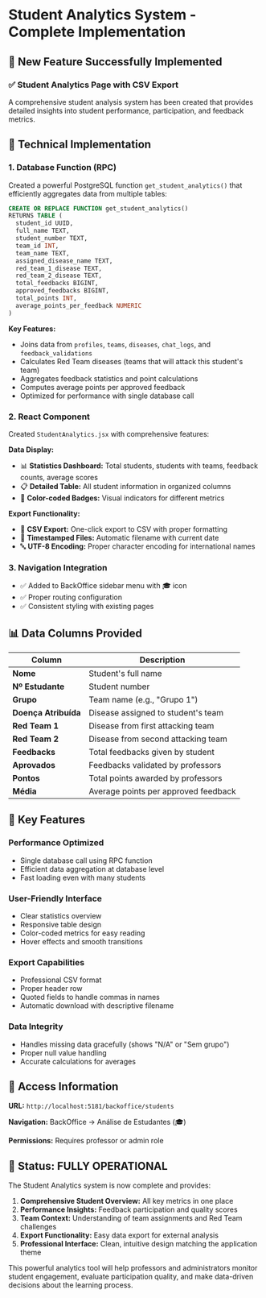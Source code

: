 # Student Analytics System - Complete Implementation

## 🎯 **New Feature Successfully Implemented**

### ✅ **Student Analytics Page with CSV Export**

A comprehensive student analysis system has been created that provides detailed insights into student performance, participation, and feedback metrics.

## 🔧 **Technical Implementation**

### **1. Database Function (RPC)**
Created a powerful PostgreSQL function `get_student_analytics()` that efficiently aggregates data from multiple tables:

```sql
CREATE OR REPLACE FUNCTION get_student_analytics()
RETURNS TABLE (
  student_id UUID,
  full_name TEXT,
  student_number TEXT,
  team_id INT,
  team_name TEXT,
  assigned_disease_name TEXT,
  red_team_1_disease TEXT,
  red_team_2_disease TEXT,
  total_feedbacks BIGINT,
  approved_feedbacks BIGINT,
  total_points INT,
  average_points_per_feedback NUMERIC
)
```

**Key Features:**
- Joins data from `profiles`, `teams`, `diseases`, `chat_logs`, and `feedback_validations`
- Calculates Red Team diseases (teams that will attack this student's team)
- Aggregates feedback statistics and point calculations
- Computes average points per approved feedback
- Optimized for performance with single database call

### **2. React Component**
Created `StudentAnalytics.jsx` with comprehensive features:

**Data Display:**
- 📊 **Statistics Dashboard:** Total students, students with teams, feedback counts, average scores
- 📋 **Detailed Table:** All student information in organized columns
- 🎨 **Color-coded Badges:** Visual indicators for different metrics

**Export Functionality:**
- 📁 **CSV Export:** One-click export to CSV with proper formatting
- 📅 **Timestamped Files:** Automatic filename with current date
- 🔤 **UTF-8 Encoding:** Proper character encoding for international names

### **3. Navigation Integration**
- ✅ Added to BackOffice sidebar menu with 🎓 icon
- ✅ Proper routing configuration
- ✅ Consistent styling with existing pages

## 📊 **Data Columns Provided**

| Column | Description |
|--------|-------------|
| **Nome** | Student's full name |
| **Nº Estudante** | Student number |
| **Grupo** | Team name (e.g., "Grupo 1") |
| **Doença Atribuída** | Disease assigned to student's team |
| **Red Team 1** | Disease from first attacking team |
| **Red Team 2** | Disease from second attacking team |
| **Feedbacks** | Total feedbacks given by student |
| **Aprovados** | Feedbacks validated by professors |
| **Pontos** | Total points awarded by professors |
| **Média** | Average points per approved feedback |

## 🚀 **Key Features**

### **Performance Optimized**
- Single database call using RPC function
- Efficient data aggregation at database level
- Fast loading even with many students

### **User-Friendly Interface**
- Clear statistics overview
- Responsive table design
- Color-coded metrics for easy reading
- Hover effects and smooth transitions

### **Export Capabilities**
- Professional CSV format
- Proper header row
- Quoted fields to handle commas in names
- Automatic download with descriptive filename

### **Data Integrity**
- Handles missing data gracefully (shows "N/A" or "Sem grupo")
- Proper null value handling
- Accurate calculations for averages

## 📍 **Access Information**

**URL:** `http://localhost:5181/backoffice/students`

**Navigation:** BackOffice → Análise de Estudantes (🎓)

**Permissions:** Requires professor or admin role

## 🎉 **Status: FULLY OPERATIONAL**

The Student Analytics system is now complete and provides:

1. **Comprehensive Student Overview:** All key metrics in one place
2. **Performance Insights:** Feedback participation and quality scores
3. **Team Context:** Understanding of team assignments and Red Team challenges
4. **Export Functionality:** Easy data export for external analysis
5. **Professional Interface:** Clean, intuitive design matching the application theme

This powerful analytics tool will help professors and administrators monitor student engagement, evaluate participation quality, and make data-driven decisions about the learning process.
